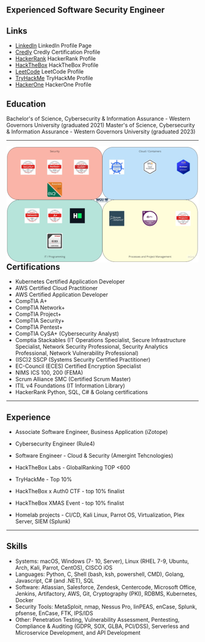 ## Experienced Software Security Engineer

## Links
- [LinkedIn](https://www.linkedin.com/in/rollacampbellcluster/) LinkedIn Profile Page
- [Credly](https://www.credly.com/users/rolla-campbell) Credly Certification Profile
- [HackerRank](https://www.hackerrank.com/rwillcampbell) HackerRank Profile
- [HackTheBox](https://app.hackthebox.com/profile/432926) HackTheBox Profile
- [LeetCode](https://leetcode.com/tangled-beep/) LeetCode Profile
- [TryHackMe](https://tryhackme.com/p/tangled) TryHackMe Profile
- [HackerOne](https://hackerone.com/tangled_) HackerOne Profile

## Education
Bachelor's of Science, Cybersecurity & Information Assurance - Western Governors University (graduated 2021)
Master's of Science, Cybersecurity & Information Assurance - Western Governors University (graduated 2023)

---
<img src="https://raw.githubusercontent.com/rolla-cluster/rolla-cluster.github.io/main/img/certs.png?raw=true" align="right">


## Certifications 
- Kubernetes Certified Application Developer
- AWS Certified Cloud Practitioner
- AWS Certified Application Developer
- CompTIA A+
- CompTIA Network+
- CompTIA Project+
- CompTIA Security+
- CompTIA Pentest+
- CompTIA CySA+ (Cybersecurity Analyst)
- Comptia Stackables (IT Operations Specialist, Secure Infrastructure Specialist, Network Security Professional, 
Security Analytics Professional, Network Vulnerability Professional) 
- (ISC)2 SSCP (Systems Security Certified Practitioner)
- EC-Council (ECES) Certified Encryption Specialist 
- NIMS ICS 100, 200 (FEMA)
- Scrum Alliance SMC (Certified Scrum Master) 
- ITIL v4 Foundations (IT Information Library)
- HackerRank Python, SQL, C# & Golang certifications


---

## Experience
- Associate Software Engineer, Business Application (iZotope)
- Cybersecurity Engineer (Rule4)
- Software Engineer - Cloud & Security (Amergint Tehcnologies)

- HackTheBox Labs - GlobalRanking TOP <600
- TryHackMe - Top 10%
- HackTheBox x Auth0 CTF - top 10% finalist
- HackTheBox XMAS Event - top 10% finalist
- Homelab projects - CI/CD, Kali Linux, Parrot OS, Virtualization, Plex Server, SIEM (Splunk)

---

## Skills
- Systems: macOS, Windows (7- 10, Server), Linux (RHEL 7-9, Ubuntu, Arch, Kali, Parrot, CentOS), CISCO iOS
- Languages:  Python, C, Shell (bash, ksh, powershell, CMD), Golang, Javascript, C# (and .NET), SQL
- Software:  Atlassian, Salesforce, Zendesk, Centercode, Microsoft Office, Jenkins, Artifactory, AWS, Git, Cryptography (PKI), RDBMS, Kubernetes, Docker
- Security Tools: MetaSploit, nmap, Nessus Pro, linPEAS, enCase, Splunk, pfsense, EnCase, FTK, IPS/IDS
- Other: Penetration Testing, Vulnerability Assessment, Pentesting, Compliance & Auditing (GDPR, SOX, GLBA, PCI/DSS), Serverless and Microservice Development, and API Development
